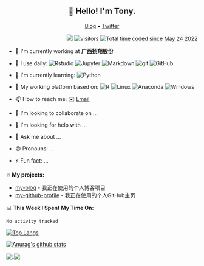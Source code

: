 <h2 align="center">👋 Hello! I'm Tony.</h2> 
<p align="center">
  <a href="https://www.rusersplace.com">Blog</a> •
  <a href="https://twitter.com/tonyituite">Twitter</a>
</p>

<p align="right">
  <img src="https://img.shields.io/badge/gender-%F0%9F%A4%B5 gentleman-critical">
  <img src="https://visitor-badge.glitch.me/badge?page_id=tony2015116.tony2015116" alt="visitors">
  <a href="https://wakatime.com/@2fe5a876-877d-46b3-9074-e9e238d8e7bf"><img src="https://wakatime.com/badge/user/2fe5a876-877d-46b3-9074-e9e238d8e7bf.svg" alt="Total time coded since May 24 2022" /></a>
</p>

-   :telescope: I'm currently working at **广西扬翔股份**

-   :wrench: I use daily: 
![Rstudio](https://img.shields.io/badge/-Rstudio-black?style=plastic&logo=Rstudio&labelColor=5c5c5c&color=1182c3) ![Jupyter](https://img.shields.io/badge/-Jupyter-blasck?style=plastic&logo=Jupyter&labelColor=5c5c5c&color=1182c3) ![Markdown](https://img.shields.io/badge/-Markdown-blasck?style=plastic&logo=Markdown&labelColor=5c5c5c&color=1182c3) ![git](https://img.shields.io/badge/-Git-black?style=plastic&logo=git&labelColor=5c5c5c&color=1182c3) ![GitHub](https://img.shields.io/badge/-GitHub-blasck?style=plastic&logo=GitHub&labelColor=5c5c5c&color=1182c3)

-   :seedling: I'm currently learning: 
![Python](https://img.shields.io/badge/-Python-8fcfd1?style=plastic&logo=Python&labelColor=5c5c5c&color=1182c3)

-   :art: My working platform based on: ![R](https://img.shields.io/badge/-R-blasck?style=plastic&logo=R&labelColor=5c5c5c&color=1182c3) ![Linux](https://img.shields.io/badge/-Linux-blasck?style=plastic&logo=Linux&labelColor=5c5c5c&color=1182c3) ![Anaconda](https://img.shields.io/badge/-Anaconda-blasck?style=plastic&logo=Anaconda&labelColor=5c5c5c&color=1182c3) ![Windows](https://img.shields.io/badge/-Windows-blasck?style=plastic&logo=Windows&labelColor=5c5c5c&color=1182c3)

-   :mailbox: How to reach me: :envelope: [Email](mailto:tony2015116@163.com)

-   :dancers: I'm looking to collaborate on ...

-   :thinking: I'm looking for help with ...

-   :speech_balloon: Ask me about ...

-   :smile: Pronouns: ...

-   :zap: Fun fact: ...

:fire: **My projects:**

-   [my-blog](https://github.com/tony2015116/blogdown) - 我正在使用的个人博客项目
-   [my-github-profile](https://github.com/tony2015116/tony2015116) - 我正在使用的个人GitHub主页

:bar_chart: **This Week I Spent My Time On:**

<!--START_SECTION:waka-->

```text
No activity tracked
```

<!--END_SECTION:waka-->


[![Top Langs](https://github-readme-stats.vercel.app/api/top-langs/?username=tony2015116&layout=compact)](https://github.com/anuraghazra/github-readme-stats) <!--&hide=javascript,html,SCSS,CSS-->

[![Anurag's github stats](https://github-readme-stats.vercel.app/api?username=tony2015116&show_icons=true&theme=radical)](https://github.com/anuraghazra/github-readme-stats)

<a href="https://github.com/tony2015116/blogdown"> <img src="https://github-readme-stats.vercel.app/api/pin/?username=tony2015116&amp;repo=blogdown" align="center"/> </a> 
<a href="https://github.com/tony2015116/r_note"> <img src="https://github-readme-stats.vercel.app/api/pin/?username=tony2015116&amp;repo=r_note" align="center"/> </a>
